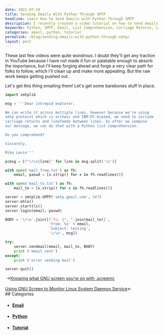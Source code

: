 ```yaml
---
date: 2022-07-29
title: Sending Emails With Python Through SMTP
headline: Learn How to Send Emails with Python Through SMTP
description: I recently created a video tutorial on how to send emails with Python. I demonstrated how to use a Python list comprehension for carriage returns and linefeeds, as well as two text files for the sender's and recipient's email addresses. I also showed how to log into the server, write the message body, and use the sendmail function to send the email. Click through to learn how to write code to send emails with Python.
keywords: Python, SMTP, Email, List Comprehension, Carriage Returns, Linefeeds, Sender, Recipient, Logging, Server, Message Body, Sendmail, Tutorial, Video, Writing Code
categories: email, python, tutorial
permalink: /blog/sending-emails-with-python-through-smtp/
layout: post
---
```



These last few videos were quite wondrous. I doubt they'll get any traction in
YouTube because I have not made it fun or palatable enough to absorb the
importance, but I'll keep forging ahead and forge a very clear path for folks
to follow, which I'll clean up and make more appealing. But the raw work keeps
getting pushed out.

Let's get this thing emailing them! Let's get some barebones stuff in place.

```python
import smtplib

msg = '''Dear intrepid explorer,

We can write it across multiple lines, however because we're using
smtp protocol which is archaic and IBM-PC-biased, we need to include
carriage returns and linefeeds between lines. So after we compose
our message, we can do that with a Python list comprehension.

Do you comprehend?

Sincerely,

Mike Levin'''

pcmsg = [f"\r\n{line}" for line in msg.split('\n')]

with open('mail_from.txt') as fh:
    email, paswd = [x.strip() for x in fh.readlines()]

with open('mail_to.txt') as fh:
    mail_to = [x.strip() for x in fh.readlines()]

server = smtplib.SMTP('smtp.gmail.com', 587)
server.ehlo()
server.starttls()
server.login(email, paswd)

BODY = '\r\n'.join([f'To: {", ".join(mail_to)}',
                    'From: %s' % email,
                    'Subject: testing',
                    '\r\n', msg])

try:
    server.sendmail(email, mail_to, BODY)
    print ('email sent')
except:
    print ('error sending mail')

server.quit()
```


<div class="post-nav"><div class="post-nav-prev"><span class="arrow">&nbsp;&rarr;</span><a href="/blog/knowing-what-gnu-screen-you-re-on-with-screenrc/">Knowing what GNU screen you're on with .screenrc</a></div> &nbsp; <div class="post-nav-next"><a href="/blog/using-gnu-screen-to-monitor-linux-system-daemon-service/">Using GNU Screen to Monitor Linux System Daemon Service</a><span class="arrow">&larr;&nbsp;</span></div></div>
## Categories

<ul>
<li><h4><a href='/email/'>Email</a></h4></li>
<li><h4><a href='/python/'>Python</a></h4></li>
<li><h4><a href='/tutorial/'>Tutorial</a></h4></li></ul>